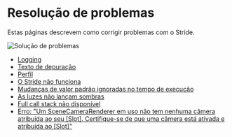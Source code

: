# Resolução de problemas

Estas páginas descrevem como corrigir problemas com o Stride.

![ Solução de problemas ](media/troubleshooting.png)

* [Logging](logging.md)
* [Texto de depuração](debug-text.md)
* [Perfil](profiling.md)
* [O Stride não funciona](stride-doesnt-run.md)
* [Mudanças de valor padrão ignoradas no tempo de execução](default-value-changes-ignored-at-runtime.md)
* [As luzes não lançam sombras](lights-dont-cast-shadows.md)
* [Full call stack não disponível](full-call-stack-not-available.md)
* [Erro: "Um SceneCameraRenderer em uso não tem nenhuma câmera atribuída ao seu [Slot]. Certifique-se de que uma câmera está ativada e atribuída ao [Slot]"](error-a-scenecamerarenderer-in-use-has-no-camera-set.md)